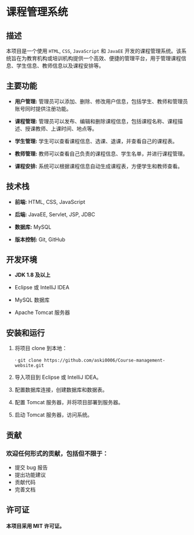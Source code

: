 # 课程管理系统

## 描述

本项目是一个使用 `HTML`, `CSS`, `JavaScript` 和 `JavaEE` 开发的课程管理系统。该系统旨在为教育机构或培训机构提供一个高效、便捷的管理平台，用于管理课程信息、学生信息、教师信息以及课程安排等。

## 主要功能

- **用户管理:** 管理员可以添加、删除、修改用户信息，包括学生、教师和管理员账号同时提供注册功能。

- **课程管理:** 管理员可以发布、编辑和删除课程信息，包括课程名称、课程描述、授课教师、上课时间、地点等。

- **学生管理:** 学生可以查看课程信息、选课、退课，并查看自己的课程表。

- **教师管理:** 教师可以查看自己负责的课程信息、学生名单，并进行课程管理。

- **课程安排:** 系统可以根据课程信息自动生成课程表，方便学生和教师查看。

## 技术栈

- **前端:** HTML, CSS, JavaScript

- **后端:** JavaEE, Servlet, JSP, JDBC

- **数据库:** MySQL

- **版本控制:** Git, GitHub

## 开发环境

- **JDK 1.8 及以上**

- Eclipse 或 IntelliJ IDEA

- MySQL 数据库

- Apache Tomcat 服务器

## 安装和运行

1. 将项目 clone 到本地：
   
    · `git clone https://github.com/aski0006/Course-management-website.git `

2. 导入项目到 Eclipse 或 IntelliJ IDEA。

3. 配置数据库连接，创建数据库和数据表。

4. 配置 Tomcat 服务器，并将项目部署到服务器。

5. 启动 Tomcat 服务器，访问系统。

## 贡献

### 欢迎任何形式的贡献，包括但不限于：

- 提交 bug 报告
- 提出功能建议
- 贡献代码
- 完善文档

## 许可证

#### 本项目采用 MIT 许可证。
